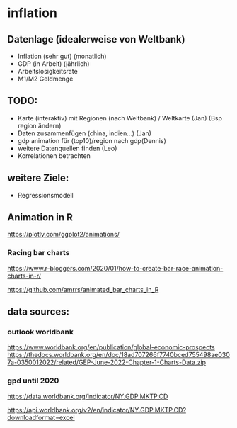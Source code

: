 # inflation

## Datenlage (idealerweise von Weltbank)
- Inflation (sehr gut) (monatlich)
- GDP (in Arbeit) (jährlich)
- Arbeitslosigkeitsrate
- M1/M2 Geldmenge

## TODO:
- Karte (interaktiv) mit Regionen (nach Weltbank) / Weltkarte (Jan) (Bsp region ändern)
- Daten zusammenfügen (china, indien...) (Jan)
- gdp animation für (top10)/region nach gdp(Dennis)
- weitere Datenquellen finden (Leo)
- Korrelationen betrachten

## weitere Ziele:
- Regressionsmodell

## Animation in R
https://plotly.com/ggplot2/animations/

### Racing bar charts
https://www.r-bloggers.com/2020/01/how-to-create-bar-race-animation-charts-in-r/

https://github.com/amrrs/animated_bar_charts_in_R

## data sources:

### outlook worldbank
https://www.worldbank.org/en/publication/global-economic-prospects
https://thedocs.worldbank.org/en/doc/18ad707266f7740bced755498ae0307a-0350012022/related/GEP-June-2022-Chapter-1-Charts-Data.zip

### gpd until 2020

https://data.worldbank.org/indicator/NY.GDP.MKTP.CD

https://api.worldbank.org/v2/en/indicator/NY.GDP.MKTP.CD?downloadformat=excel
